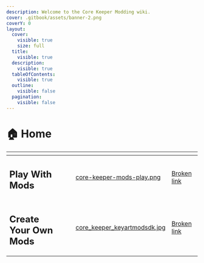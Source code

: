 ```yaml
---
description: Welcome to the Core Keeper Modding wiki.
cover: .gitbook/assets/banner-2.png
coverY: 0
layout:
  cover:
    visible: true
    size: full
  title:
    visible: true
  description:
    visible: true
  tableOfContents:
    visible: true
  outline:
    visible: false
  pagination:
    visible: false
---
```


# 🏠 Home

<table data-card-size="large" data-view="cards" data-full-width="true"><thead><tr><th></th><th data-hidden></th><th data-hidden></th><th data-hidden data-card-cover data-type="files"></th><th data-hidden data-card-target data-type="content-ref"></th></tr></thead><tbody><tr><td><h2>Play With Mods</h2></td><td></td><td></td><td><a href=".gitbook/assets/core-keeper-mods-play.png">core-keeper-mods-play.png</a></td><td><a href="broken-reference">Broken link</a></td></tr><tr><td><h2>Create Your Own Mods</h2></td><td></td><td></td><td><a href=".gitbook/assets/core_keeper_keyartmodsdk.jpg">core_keeper_keyartmodsdk.jpg</a></td><td><a href="broken-reference">Broken link</a></td></tr></tbody></table>
